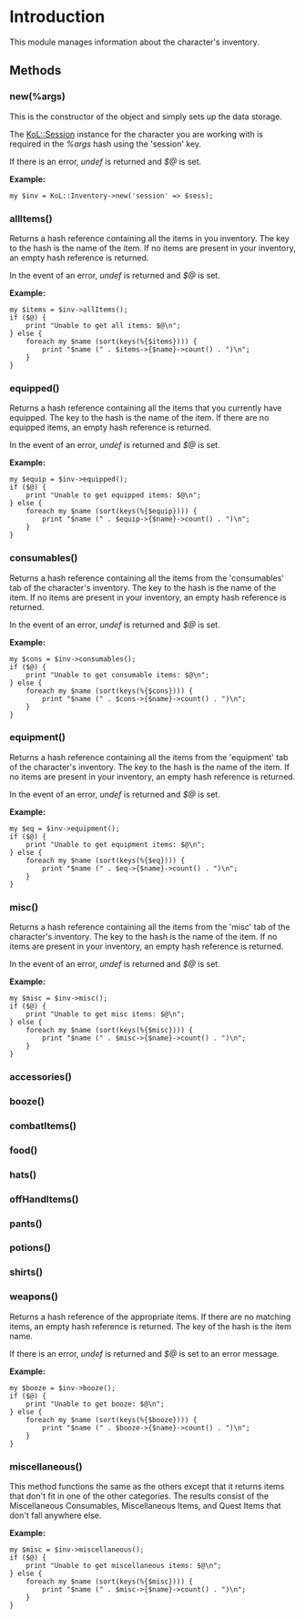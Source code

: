 

# Introduction #

This module manages information about the character's inventory.

## Methods ##
### new(%args) ###
This is the constructor of the object and simply sets up the data storage.

The [KoL::Session](PerlKoLSession.md) instance for the character you are working with is required in the _%args_ hash using the 'session' key.

If there is an error, _undef_ is returned and _$@_ is set.

**Example:**
```
my $inv = KoL::Inventory->new('session' => $sess);
```

### allItems() ###
Returns a hash reference containing all the items in you inventory. The key to the hash is the name of the item. If no items are present in your inventory, an empty hash reference is returned.

In the event of an error, _undef_ is returned and _$@_ is set.

**Example:**
```
my $items = $inv->allItems();
if ($@) {
    print "Unable to get all items: $@\n";
} else {
    foreach my $name (sort(keys(%{$items}))) {
        print "$name (" . $items->{$name}->count() . ")\n";
    }
}
```

### equipped() ###
Returns a hash reference containing all the items that you currently have equipped. The key to the hash is the name of the item. If there are no equipped items, an empty hash reference is returned.

In the event of an error, _undef_ is returned and _$@_ is set.

**Example:**
```
my $equip = $inv->equipped();
if ($@) {
    print "Unable to get equipped items: $@\n";
} else {
    foreach my $name (sort(keys(%{$equip}))) {
        print "$name (" . $equip->{$name}->count() . ")\n";
    }
}
```

### consumables() ###
Returns a hash reference containing all the items from the 'consumables' tab of the character's inventory. The key to the hash is the name of the item. If no items are present in your inventory, an empty hash reference is returned.

In the event of an error, _undef_ is returned and _$@_ is set.

**Example:**
```
my $cons = $inv->consumables();
if ($@) {
    print "Unable to get consumable items: $@\n";
} else {
    foreach my $name (sort(keys(%{$cons}))) {
        print "$name (" . $cons->{$name}->count() . ")\n";
    }
}
```

### equipment() ###
Returns a hash reference containing all the items from the 'equipment' tab of the character's inventory. The key to the hash is the name of the item. If no items are present in your inventory, an empty hash reference is returned.

In the event of an error, _undef_ is returned and _$@_ is set.

**Example:**
```
my $eq = $inv->equipment();
if ($@) {
    print "Unable to get equipment items: $@\n";
} else {
    foreach my $name (sort(keys(%{$eq}))) {
        print "$name (" . $eq->{$name}->count() . ")\n";
    }
}
```

### misc() ###
Returns a hash reference containing all the items from the 'misc' tab of the character's inventory. The key to the hash is the name of the item. If no items are present in your inventory, an empty hash reference is returned.

In the event of an error, _undef_ is returned and _$@_ is set.

**Example:**
```
my $misc = $inv->misc();
if ($@) {
    print "Unable to get misc items: $@\n";
} else {
    foreach my $name (sort(keys(%{$misc}))) {
        print "$name (" . $misc->{$name}->count() . ")\n";
    }
}
```

### accessories() ###
### booze() ###
### combatItems() ###
### food() ###
### hats() ###
### offHandItems() ###
### pants() ###
### potions() ###
### shirts() ###
### weapons() ###
Returns a hash reference of the appropriate items. If there are no matching items, an empty hash reference is returned. The key of the hash is the item name.

If there is an error, _undef_ is returned and _$@_ is set to an error message.

**Example:**
```
my $booze = $inv->booze();
if ($@) {
    print "Unable to get booze: $@\n";
} else {
    foreach my $name (sort(keys(%{$booze}))) {
        print "$name (" . $booze->{$name}->count() . ")\n";
    }
}
```

### miscellaneous() ###
This method functions the same as the others except that it returns items that don't fit in one of the other categories. The results consist of the Miscellaneous Consumables, Miscellaneous Items, and Quest Items that don't fall anywhere else.

**Example:**
```
my $misc = $inv->miscellaneous();
if ($@) {
    print "Unable to get miscellaneous items: $@\n";
} else {
    foreach my $name (sort(keys(%{$misc}))) {
        print "$name (" . $misc->{$name}->count() . ")\n";
    }
}
```